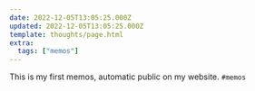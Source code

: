 ```yaml
---
date: 2022-12-05T13:05:25.000Z
updated: 2022-12-05T13:05:25.000Z
template: thoughts/page.html
extra:
  tags: ["memos"]
---
```


This is my first memos, automatic public on my website. `#memos`
